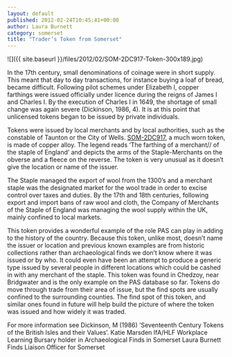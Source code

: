 ```yaml
---
layout: default
published: 2012-02-24T10:45:41+00:00
author: Laura Burnett
category: somerset
title: "Trader’s Token from Somerset"
---
```

![]({{ site.baseurl }}/files/2012/02/SOM-2DC917-Token-300x189.jpg)

In the 17th century, small denominations of coinage were in short supply. This meant that day to day transactions, for instance buying a loaf of bread, became difficult. Following pilot schemes under Elizabeth I, copper farthings were issued officially under licence during the reigns of James I and Charles I. By the execution of Charles I in 1649, the shortage of small change was again severe (Dickinson, 1986, 4). It is at this point that unlicensed tokens began to be issued by private individuals.

Tokens were issued by local merchants and by local authorities, such as the constable of Taunton or the City of Wells. [SOM-2DC917](http://finds.org.uk/database/artefacts/record/id/465966), a much worn token, is made of copper alloy. The legend reads ‘The farthing of a merchant// of the staple of England’ and depicts the arms of the Staple-Merchants on the obverse and a fleece on the reverse. The token is very unusual as it doesn’t give the location or name of the issuer.

The Staple managed the export of wool from the 1300’s and a merchant staple was the designated market for the wool trade in order to excise control over taxes and duties. By the 17th and 18th centuries, following export and import bans of raw wool and cloth, the Company of Merchants of the Staple of England was managing the wool supply within the UK, mainly confined to local markets.

This token provides a wonderful example of the role PAS can play in adding to the history of the country. Because this token, unlike most, doesn’t name the issuer or location and previous known examples are from historic collections rather than archaeological finds we don’t know where it was issued or by who. It could even have been an attempt to produce a generic type issued by several people in different locations which could be cashed in with any merchant of the staple. This token was found in Chedzoy, near Bridgwater and is the only example on the PAS database so far. Tokens do move through trade from their area of issue, but the find spots are usually confined to the surrounding counties. The find spot of this token, and similar ones found in future will help build the picture of where the token was issued and how widely it was traded.

For more information see Dickinson, M (1986) ‘Seventeenth Century Tokens of the British Isles and their Values’.
Katie Marsden
IfA/HLF Workplace Learning Bursary holder in Archaeological Finds in Somerset
Laura Burnett
Finds Liaison Officer for Somerset
